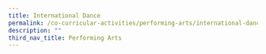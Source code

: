 ```yaml
---
title: International Dance
permalink: /co-curricular-activities/performing-arts/international-dance/
description: ""
third_nav_title: Performing Arts
---
```

